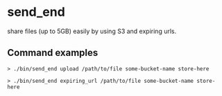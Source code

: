 # send_end
share files (up to 5GB) easily by using S3 and expiring urls.

## Command examples

`> ./bin/send_end upload /path/to/file some-bucket-name store-here`

`> ./bin/send_end expiring_url /path/to/file some-bucket-name store-here`
